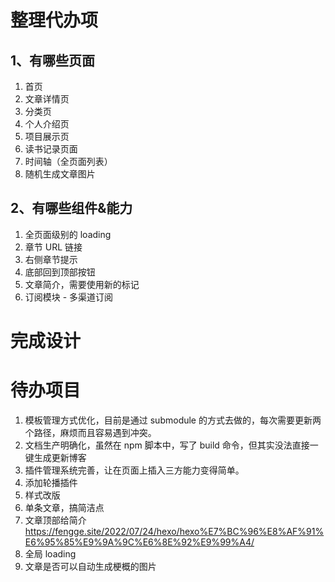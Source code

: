 <!-- @format -->

# 整理代办项

## 1、有哪些页面

1. 首页
2. 文章详情页
3. 分类页
4. 个人介绍页
5. 项目展示页
6. 读书记录页面
7. 时间轴（全页面列表）
8. 随机生成文章图片

## 2、有哪些组件&能力

1. 全页面级别的 loading
2. 章节 URL 链接
3. 右侧章节提示
4. 底部回到顶部按钮
5. 文章简介，需要使用新的标记
6. 订阅模块 - 多渠道订阅

# 完成设计

# 待办项目

1. 模板管理方式优化，目前是通过 submodule 的方式去做的，每次需要更新两个路径，麻烦而且容易遇到冲突。
2. 文档生产明确化，虽然在 npm 脚本中，写了 build 命令，但其实没法直接一键生成更新博客
3. 插件管理系统完善，让在页面上插入三方能力变得简单。
4. 添加轮播插件
5. 样式改版
6. 单条文章，搞简洁点
7. 文章顶部给简介
   https://fengge.site/2022/07/24/hexo/hexo%E7%BC%96%E8%AF%91%E6%95%85%E9%9A%9C%E6%8E%92%E9%99%A4/
8. 全局 loading
9. 文章是否可以自动生成梗概的图片
